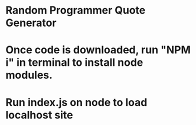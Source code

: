 # Random Programmer Quote Generator
# Once code is downloaded, run "NPM i" in terminal to install node modules.
# Run index.js on node to load localhost site
